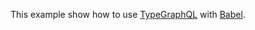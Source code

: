 This example show how to use [TypeGraphQL](https://typegraphql.ml/) with [Babel](https://babeljs.io/).

